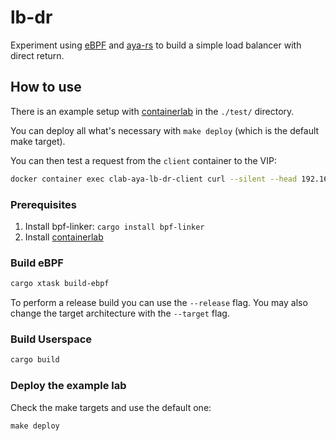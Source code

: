 # lb-dr

Experiment using [eBPF](https://ebpf.io/) and [aya-rs](https://aya-rs.dev/) to build a simple load balancer with direct return.

## How to use

There is an example setup with [containerlab](https://containerlab.dev/) in the `./test/` directory.

You can deploy all what's necessary with `make deploy` (which is the default make target).

You can then test a request from the `client` container to the VIP:

```bash
docker container exec clab-aya-lb-dr-client curl --silent --head 192.168.31.50
```


### Prerequisites

1. Install bpf-linker: `cargo install bpf-linker`
2. Install [containerlab](https://containerlab.dev/install/)

### Build eBPF

```bash
cargo xtask build-ebpf
```

To perform a release build you can use the `--release` flag.
You may also change the target architecture with the `--target` flag.

### Build Userspace

```bash
cargo build
```

### Deploy the example lab

Check the make targets and use the default one:

`make deploy`
